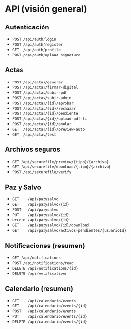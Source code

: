 # API (visión general)

## Autenticación
- `POST /api/auth/login`
- `POST /api/auth/register`
- `GET  /api/auth/profile`
- `POST /api/auth/upload-signature`

## Actas
- `POST /api/actas/generar`
- `POST /api/actas/firmar-digital`
- `POST /api/actas/subir-pdf`
- `POST /api/actas/subir-admin`
- `POST /api/actas/{id}/aprobar`
- `POST /api/actas/{id}/rechazar`
- `POST /api/actas/{id}/pendiente`
- `POST /api/actas/{id}/upload-pdf-ti`
- `POST /api/actas/{id}/anular`
- `GET  /api/actas/{id}/preview-auto`
- `GET  /api/actas/test`

## Archivos seguros
- `GET /api/securefile/preview/{tipo}/{archivo}`
- `GET /api/securefile/download/{tipo}/{archivo}`
- `POST /api/securefile/verify`

## Paz y Salvo
- `GET    /api/pazysalvo`
- `GET    /api/pazysalvo/{id}`
- `POST   /api/pazysalvo`
- `PUT    /api/pazysalvo/{id}`
- `DELETE /api/pazysalvo/{id}`
- `GET    /api/pazysalvo/{id}/download`
- `GET    /api/pazysalvo/activos-pendientes/{usuarioId}`

## Notificaciones (resumen)
- `GET /api/notifications`
- `POST /api/notifications/read`
- `DELETE /api/notifications/{id}`
- `DELETE /api/notifications`

## Calendario (resumen)
- `GET    /api/calendario/events`
- `GET    /api/calendario/events/{id}`
- `POST   /api/calendario/events`
- `PUT    /api/calendario/events/{id}`
- `DELETE /api/calendario/events/{id}`
